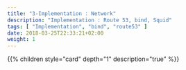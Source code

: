 ```yaml
---
title: "3-Implementation : Network"
description: "Implementation : Route 53, bind, Squid"
tags: [ "Implementation", "bind", "route53" ]
date: 2018-03-25T22:33:21+02:00
weight: 1
---
```

{{% children style="card" depth="1"  description="true" %}}
